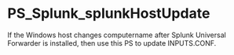 # PS_Splunk_splunkHostUpdate
If the Windows host changes computername after Splunk Universal Forwarder is installed, then use this PS to update INPUTS.CONF.
